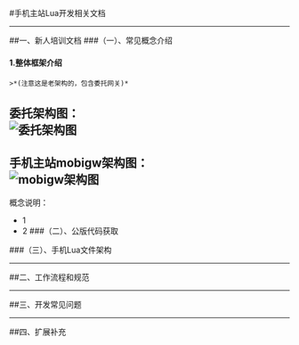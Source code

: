 #手机主站Lua开发相关文档
****
##一、新人培训文档
###（一）、常见概念介绍
#### 1.整体框架介绍
    >*(注意这是老架构的，包含委托网关)*
委托架构图：  
![委托架构图](images/1.1委托架构图.png)  
---
手机主站mobigw架构图：  
![mobigw架构图](images/1.2手机主站mobigw.png)
---
概念说明：  
- 1  
- 2
###（二）、公版代码获取

###（三）、手机Lua文件架构
****
##二、工作流程和规范
****
##三、开发常见问题
****
##四、扩展补充
